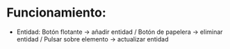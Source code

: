 # Funcionamiento:
- Entidad: Botón flotante -> añadir entidad / Botón de papelera -> eliminar entidad / Pulsar sobre elemento -> actualizar entidad
